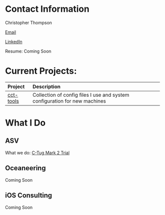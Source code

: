 # Contact Information

Christopher Thompson

[Email](mailto:thompson.christopher.c@gmail.com)

[LinkedIn](https://linkedin.com/in/ccthomps)

Resume: Coming Soon

# Current Projects:

| Project | Description |
|:--|:--|
| [cct-tools](https://github.com/pele1410/cct-tools) | Collection of config files I use and system configuration for new machines |

# What I Do

## ASV

What we do: [C-Tug Mark 2 Trial](https://drive.google.com/file/d/1Pr6y60iJThuxFClWEOS3dAJhWuTH84nq/view?usp=sharing)

## Oceaneering

Coming Soon

## iOS Consulting

Coming Soon
